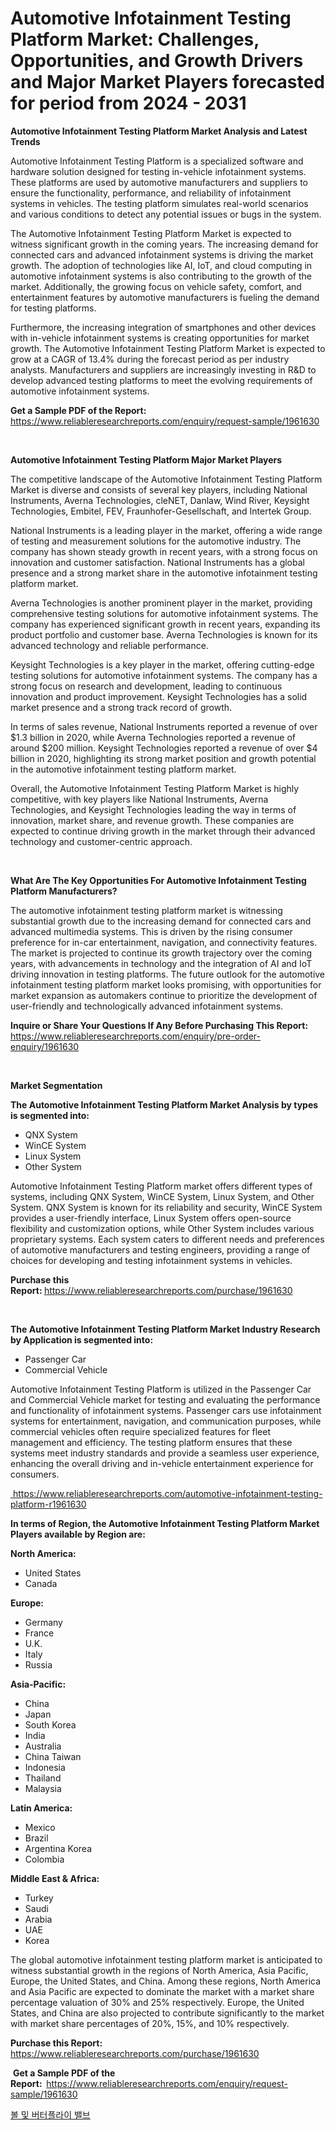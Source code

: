 <p><h1>Automotive Infotainment Testing Platform Market: Challenges, Opportunities, and Growth Drivers and Major Market Players forecasted for period from 2024 - 2031</h1></p><p><strong>Automotive Infotainment Testing Platform Market Analysis and Latest Trends</strong></p>
<p><p>Automotive Infotainment Testing Platform is a specialized software and hardware solution designed for testing in-vehicle infotainment systems. These platforms are used by automotive manufacturers and suppliers to ensure the functionality, performance, and reliability of infotainment systems in vehicles. The testing platform simulates real-world scenarios and various conditions to detect any potential issues or bugs in the system.</p><p>The Automotive Infotainment Testing Platform Market is expected to witness significant growth in the coming years. The increasing demand for connected cars and advanced infotainment systems is driving the market growth. The adoption of technologies like AI, IoT, and cloud computing in automotive infotainment systems is also contributing to the growth of the market. Additionally, the growing focus on vehicle safety, comfort, and entertainment features by automotive manufacturers is fueling the demand for testing platforms.</p><p>Furthermore, the increasing integration of smartphones and other devices with in-vehicle infotainment systems is creating opportunities for market growth. The Automotive Infotainment Testing Platform Market is expected to grow at a CAGR of 13.4% during the forecast period as per industry analysts. Manufacturers and suppliers are increasingly investing in R&D to develop advanced testing platforms to meet the evolving requirements of automotive infotainment systems.</p></p>
<p><strong>Get a Sample PDF of the Report:&nbsp;</strong> <a href="https://www.reliableresearchreports.com/enquiry/request-sample/1961630">https://www.reliableresearchreports.com/enquiry/request-sample/1961630</a></p>
<p>&nbsp;</p>
<p><strong>Automotive Infotainment Testing Platform Major Market Players</strong></p>
<p><p>The competitive landscape of the Automotive Infotainment Testing Platform Market is diverse and consists of several key players, including National Instruments, Averna Technologies, cleNET, Danlaw, Wind River, Keysight Technologies, Embitel, FEV, Fraunhofer-Gesellschaft, and Intertek Group.</p><p>National Instruments is a leading player in the market, offering a wide range of testing and measurement solutions for the automotive industry. The company has shown steady growth in recent years, with a strong focus on innovation and customer satisfaction. National Instruments has a global presence and a strong market share in the automotive infotainment testing platform market.</p><p>Averna Technologies is another prominent player in the market, providing comprehensive testing solutions for automotive infotainment systems. The company has experienced significant growth in recent years, expanding its product portfolio and customer base. Averna Technologies is known for its advanced technology and reliable performance.</p><p>Keysight Technologies is a key player in the market, offering cutting-edge testing solutions for automotive infotainment systems. The company has a strong focus on research and development, leading to continuous innovation and product improvement. Keysight Technologies has a solid market presence and a strong track record of growth.</p><p>In terms of sales revenue, National Instruments reported a revenue of over $1.3 billion in 2020, while Averna Technologies reported a revenue of around $200 million. Keysight Technologies reported a revenue of over $4 billion in 2020, highlighting its strong market position and growth potential in the automotive infotainment testing platform market.</p><p>Overall, the Automotive Infotainment Testing Platform Market is highly competitive, with key players like National Instruments, Averna Technologies, and Keysight Technologies leading the way in terms of innovation, market share, and revenue growth. These companies are expected to continue driving growth in the market through their advanced technology and customer-centric approach.</p></p>
<p>&nbsp;</p>
<p><strong>What Are The Key Opportunities For Automotive Infotainment Testing Platform Manufacturers?</strong></p>
<p><p>The automotive infotainment testing platform market is witnessing substantial growth due to the increasing demand for connected cars and advanced multimedia systems. This is driven by the rising consumer preference for in-car entertainment, navigation, and connectivity features. The market is projected to continue its growth trajectory over the coming years, with advancements in technology and the integration of AI and IoT driving innovation in testing platforms. The future outlook for the automotive infotainment testing platform market looks promising, with opportunities for market expansion as automakers continue to prioritize the development of user-friendly and technologically advanced infotainment systems.</p></p>
<p><strong>Inquire or Share Your Questions If Any Before Purchasing This Report:</strong> <a href="https://www.reliableresearchreports.com/enquiry/pre-order-enquiry/1961630">https://www.reliableresearchreports.com/enquiry/pre-order-enquiry/1961630</a></p>
<p>&nbsp;</p>
<p><strong>Market Segmentation</strong></p>
<p><strong>The Automotive Infotainment Testing Platform Market Analysis by types is segmented into:</strong></p>
<p><ul><li>QNX System</li><li>WinCE System</li><li>Linux System</li><li>Other System</li></ul></p>
<p><p>Automotive Infotainment Testing Platform market offers different types of systems, including QNX System, WinCE System, Linux System, and Other System. QNX System is known for its reliability and security, WinCE System provides a user-friendly interface, Linux System offers open-source flexibility and customization options, while Other System includes various proprietary systems. Each system caters to different needs and preferences of automotive manufacturers and testing engineers, providing a range of choices for developing and testing infotainment systems in vehicles.</p></p>
<p><strong>Purchase this Report:&nbsp;</strong><a href="https://www.reliableresearchreports.com/purchase/1961630">https://www.reliableresearchreports.com/purchase/1961630</a></p>
<p>&nbsp;</p>
<p><strong>The Automotive Infotainment Testing Platform Market Industry Research by Application is segmented into:</strong></p>
<p><ul><li>Passenger Car</li><li>Commercial Vehicle</li></ul></p>
<p><p>Automotive Infotainment Testing Platform is utilized in the Passenger Car and Commercial Vehicle market for testing and evaluating the performance and functionality of infotainment systems. Passenger cars use infotainment systems for entertainment, navigation, and communication purposes, while commercial vehicles often require specialized features for fleet management and efficiency. The testing platform ensures that these systems meet industry standards and provide a seamless user experience, enhancing the overall driving and in-vehicle entertainment experience for consumers.</p></p>
<p><a href="https://www.reliableresearchreports.com/automotive-infotainment-testing-platform-r1961630">&nbsp;https://www.reliableresearchreports.com/automotive-infotainment-testing-platform-r1961630</a></p>
<p><strong>In terms of Region, the Automotive Infotainment Testing Platform Market Players available by Region are:</strong></p>
<p>
    <p> <strong> North America: </strong>
        <ul>
            <li>United States</li>
            <li>Canada</li>
        </ul>
        </p> 
    <p> <strong> Europe: </strong>
        <ul>
            <li>Germany</li>
            <li>France</li>
            <li>U.K.</li>
            <li>Italy</li>
            <li>Russia</li>
        </ul>
        </p> 
    <p> <strong> Asia-Pacific: </strong>
        <ul>
            <li>China</li>
            <li>Japan</li>
            <li>South Korea</li>
            <li>India</li>
            <li>Australia</li>
            <li>China Taiwan</li>
            <li>Indonesia</li>
            <li>Thailand</li>
            <li>Malaysia</li>
        </ul>
        </p> 
    <p> <strong> Latin America: </strong>
        <ul>
            <li>Mexico</li>
            <li>Brazil</li>
            <li>Argentina Korea</li>
            <li>Colombia</li>
        </ul>
        </p> 
    <p> <strong> Middle East & Africa: </strong>
        <ul>
            <li>Turkey</li>
            <li>Saudi</li>
            <li>Arabia</li>
            <li>UAE</li>
            <li>Korea</li>
        </ul>
    </p>
    </p>
<p><p>The global automotive infotainment testing platform market is anticipated to witness substantial growth in the regions of North America, Asia Pacific, Europe, the United States, and China. Among these regions, North America and Asia Pacific are expected to dominate the market with a market share percentage valuation of 30% and 25% respectively. Europe, the United States, and China are also projected to contribute significantly to the market with market share percentages of 20%, 15%, and 10% respectively.</p></p>
<p><strong>Purchase this Report: </strong><a href="https://www.reliableresearchreports.com/purchase/1961630">https://www.reliableresearchreports.com/purchase/1961630</a></p>
<p>&nbsp;<strong>Get a Sample PDF of the Report:&nbsp;&nbsp;</strong><a href="https://www.reliableresearchreports.com/enquiry/request-sample/1961630">https://www.reliableresearchreports.com/enquiry/request-sample/1961630</a></p>
<p><strong></strong></p>
<p><p><a href="https://github.com/vdhdwjyp90142/Market-Research-Report-List-3/blob/main/70569453974.md">볼 및 버터플라이 밸브</a></p></p>